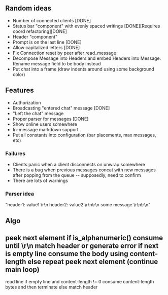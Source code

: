 ## Random ideas
- Number of connected clients [DONE]
- Status bar "component" with evenly spaced writings [DONE][Requires coord refactoring][DONE]
- Header "component"
- Prompt is on the last line [DONE]
- Allow capitalized letters [DONE]
- Fix Connection reset by peer after read_message
- Decompose Message into Headers and embed Headers into Message. Rename message field to be body instead
- Put chat into a frame (draw indents around using some background color)

## Features
- Authorization
- Broadcasting "entered chat" message [DONE]
- "Left the chat" message
- Proper parser for messages [DONE]
- Show online users somewhere
- In-message markdown support
- Put all constants into configuration (bar placements, max messages, etc)

### Failures
- Clients panic when a client disconnects on unwrap somewhere
- There is a bug when previous messages concat with new messages after popping from the queue -- supposedly, need to confirm
- There are lots of warnings

### Parser idea
"header1: value1 \r\n header2: value2 \r\n\r\n some message \r\n\r\n"

## Algo
peek next element
if is_alphanumeric()
consume until \r\n
match header or generate error
if next is empty line consume the body using content-length
else repeat peek next element (continue main loop)
-------------------
read line
if empty line and content-length != 0 consume content-length bytes and then terminate
else match header
